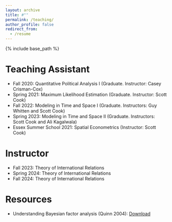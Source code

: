 ```yaml
---
layout: archive
title: #""
permalink: /teaching/
author_profile: false
redirect_from:
  - /resume
---
```


{% include base_path %}


Teaching Assistant
======
* Fall 2020: Quantitative Political Analysis I (Graduate. Instructor: Casey Crisman-Cox)
* Spring 2021: Maximum Likelihood Estimation (Graduate. Instructor: Scott Cook)
* Fall 2022: Modeling in Time and Space I (Graduate. Instructors: Guy Whitten and Scott Cook)
* Spring 2023: Modeling in Time and Space II (Graduate. Instructors: Scott Cook and Ali Kagalwala)
* Essex Summer School 2021: Spatial Econometrics (Instructor: Scott Cook)


Instructor
======
* Fall 2023: Theory of International Relations
* Spring 2024: Theory of International Relations
* Fall 2024: Theory of International Relations


Resources
======
* Understanding Bayesian factor analysis (Quinn 2004): [Download](https://yanghankyeul.github.io/files/Quinn2004.R) 


